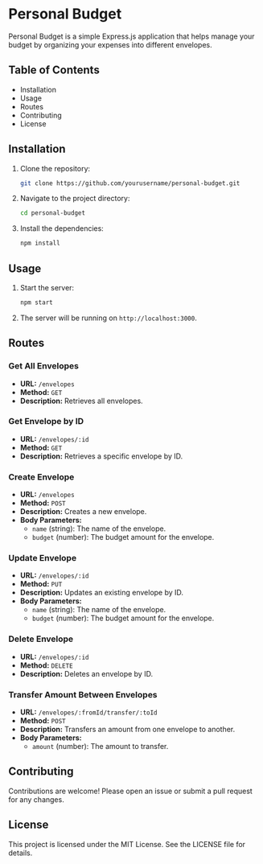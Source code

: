 # Personal Budget

Personal Budget is a simple Express.js application that helps manage your budget by organizing your expenses into different envelopes.

## Table of Contents

- Installation
- Usage
- Routes
- Contributing
- License

## Installation

1. Clone the repository:
   ```sh
   git clone https://github.com/yourusername/personal-budget.git
   ```
2. Navigate to the project directory:
   ```sh
   cd personal-budget
   ```
3. Install the dependencies:
   ```sh
   npm install
   ```

## Usage

1. Start the server:
   ```sh
   npm start
   ```
2. The server will be running on `http://localhost:3000`.

## Routes

### Get All Envelopes

- **URL:** `/envelopes`
- **Method:** `GET`
- **Description:** Retrieves all envelopes.

### Get Envelope by ID

- **URL:** `/envelopes/:id`
- **Method:** `GET`
- **Description:** Retrieves a specific envelope by ID.

### Create Envelope

- **URL:** `/envelopes`
- **Method:** `POST`
- **Description:** Creates a new envelope.
- **Body Parameters:**
  - `name` (string): The name of the envelope.
  - `budget` (number): The budget amount for the envelope.

### Update Envelope

- **URL:** `/envelopes/:id`
- **Method:** `PUT`
- **Description:** Updates an existing envelope by ID.
- **Body Parameters:**
  - `name` (string): The name of the envelope.
  - `budget` (number): The budget amount for the envelope.

### Delete Envelope

- **URL:** `/envelopes/:id`
- **Method:** `DELETE`
- **Description:** Deletes an envelope by ID.

### Transfer Amount Between Envelopes

- **URL:** `/envelopes/:fromId/transfer/:toId`
- **Method:** `POST`
- **Description:** Transfers an amount from one envelope to another.
- **Body Parameters:**
  - `amount` (number): The amount to transfer.

## Contributing

Contributions are welcome! Please open an issue or submit a pull request for any changes.

## License

This project is licensed under the MIT License. See the LICENSE file for details.
